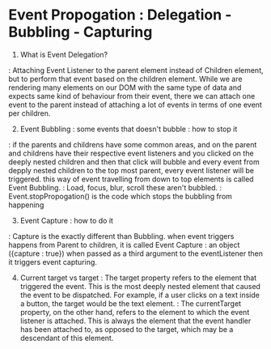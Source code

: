 # Event Propogation : Delegation - Bubbling - Capturing

1. What is Event Delegation?

: Attaching Event Listener to the parent element instead of Children element, but to perform that event based on the children element. While we are rendering many elements on our DOM with the same type of data and expects same kind of behaviour from their event, there we can attach one event to the parent instead of attaching a lot of events in terms of one event per children.

2. Event Bubbling : some events that doesn't bubble : how to stop it

: if the parents and childrens have some common areas, and on the parent and childrens have their respective event listeners and you clicked on the deeply nested children and then that click will bubble and every event from depply nested children to the top most parent, every event listener will be triggered. this way of event travelling from down to top elements is called Event Bubbling. 
: Load, focus, blur, scroll these aren't bubbled.
: Event.stopPropogation() is the code which stops the bubbling from happening

3. Event Capture : how to do it

: Capture is the exactly different than Bubbling. when event triggers happens from Parent to children, it is called Event Capture
: an object ({capture : true}) when passed as a third argument to the eventListener then it triggers event capturing.

4. Current target vs target
: The target property refers to the element that triggered the event. This is the most deeply nested element that caused the event to be dispatched. For example, if a user clicks on a text inside a button, the target would be the text element.
: The currentTarget property, on the other hand, refers to the element to which the event listener is attached. This is always the element that the event handler has been attached to, as opposed to the target, which may be a descendant of this element.